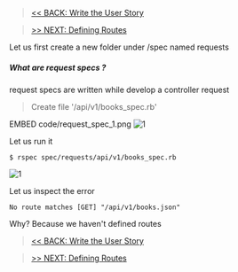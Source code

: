 > [<< BACK: Write the User Story](step-4-write-user-story.md)

> [>> NEXT: Defining Routes](step-6-first-route.md)

Let us first create a new folder under /spec named
requests

##### What are request specs ?
request specs are written while develop a controller request

> Create file '/api/v1/books_spec.rb'

EMBED code/request_spec_1.png
![1](code/request_spec_1.png)

Let us run it

`$ rspec spec/requests/api/v1/books_spec.rb`

![1](code/request_spec_result_1.png)

Let us inspect the error

`No route matches [GET] "/api/v1/books.json"`

Why? Because we haven't defined routes

> [<< BACK: Write the User Story](step-4-write-user-story.md)

> [>> NEXT: Defining Routes](step-6-first-route.md)
